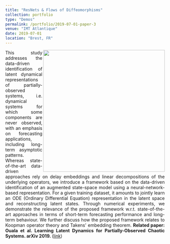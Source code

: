 ```yaml
---
title: "ResNets & Flows of Diffeomorphisms"
collection: portfolio
type: "Demos"
permalink: /portfolio/2019-07-01-paper-3
venue: "IMT Atlantique"
date: 2019-07-01
location: "Brest, FR"
---
```


<div style="text-align: justify"> 
<img src="https://www.imt-atlantique.fr/sites/default/files/rfablet/nbedyn_2_SOuala2019.jpg" width="384" align ="right">
This study addresses the data-driven identification of latent dynamical representations of partially-observed systems, i.e. dynamical systems for which some components are never observed, with an emphasis on forecasting applications, including long-term asymptotic patterns. Whereas state-of-the-art data-driven approaches rely on delay embeddings and linear decompositions of the underlying operators, we introduce a framework based on the data-driven identification of an augmented state-space model using a neural-network-based representation. For a given training dataset, it amounts to jointly learn an ODE (Ordinary Differential Equation) representation in the latent space and reconstructing latent states. Through numerical experiments, we demonstrate the relevance of the proposed framework w.r.t. state-of-the-art approaches in terms of short-term forecasting performance and long-term behaviour. We further discuss how the proposed framework relates to Koopman operator theory and Takens' embedding theorem.
<strong>Related paper: Ouala et al. Learning Latent Dynamics for Partially-Observed Chaotic Systems. arXiv 2019.
</strong> (<a href="https://arxiv.org/abs/1907.02452">link</a>)

</div>
